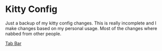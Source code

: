 # Kitty Config
Just a backup of my kitty config changes.
This is really incomplete and I make changes based on my personal usage.
Most of the changes where nabbed from other people.


[Tab Bar](https://github.com/kovidgoyal/kitty/discussions/4447#discussioncomment-3240635)